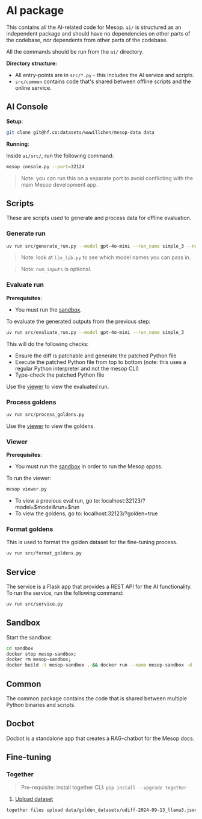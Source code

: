 # AI package

This contains all the AI-related code for Mesop. `ai/` is structured as an independent package and should have no dependencies on other parts of the codebase, nor dependents from other parts of the codebase.

All the commands should be run from the `ai/` directory.

**Directory structure:**

- All entry-points are in `src/*.py` - this includes the AI service and scripts.
- `src/common` contains code that's shared between offline scripts and the online service.

## AI Console

**Setup**:

```sh
git clone git@hf.co:datasets/wwwillchen/mesop-data data
```

**Running**:

Inside `ai/src/`, run the following command:

```sh
mesop console.py --port=32124
```

> Note: you can run this on a separate port to avoid conflicting with the main Mesop development app.

## Scripts

These are scripts used to generate and process data for offline evaluation.

### Generate run

```sh
uv run src/generate_run.py --model gpt-4o-mini --run_name simple_3 --num_inputs 2
```

> Note: look at `llm_lib.py` to see which model names you can pass in.

> Note: `num_inputs` is optional.

### Evaluate run

**Prerequisites**:

- You must run the [sandbox](#sandbox).

To evaluate the generated outputs from the previous step:

```sh
uv run src/evaluate_run.py --model gpt-4o-mini --run_name simple_3
```

This will do the following checks:

- Ensure the diff is patchable and generate the patched Python file
- Execute the patched Python file from top to bottom (note: this uses a regular Python interpreter and not the mesop CLI)
- Type-check the patched Python file

Use the [viewer](#viewer) to view the evaluated run.

### Process goldens

```sh
uv run src/process_goldens.py
```

Use the [viewer](#viewer) to view the goldens.

### Viewer

**Prerequisites**:

- You must run the [sandbox](#sandbox) in order to run the Mesop appss.

To run the viewer:

```sh
mesop viewer.py
```

- To view a previous eval run, go to: localhost:32123/?model=$model&run=$run
- To view the goldens, go to: localhost:32123/?golden=true

### Format goldens

This is used to format the golden dataset for the fine-tuning process.

```sh
uv run src/format_goldens.py
```

## Service

The service is a Flask app that provides a REST API for the AI functionality.
To run the service, run the following command:

```sh
uv run src/service.py
```

## Sandbox

Start the sandbox:

```sh
cd sandbox
docker stop mesop-sandbox;
docker rm mesop-sandbox;
docker build -t mesop-sandbox . && docker run --name mesop-sandbox -d -p 8080:8080 mesop-sandbox;
```

## Common

The common package contains the code that is shared between multiple Python binaries and scripts.

## Docbot

Docbot is a standalone app that creates a RAG-chatbot for the Mesop docs.

## Fine-tuning

### Together

> Pre-requisite: install together CLI: `pip install --upgrade together`

1. [Upload dataset](https://docs.together.ai/reference/files)

```sh
together files upload data/golden_datasets/udiff-2024-09-13_llama3.jsonl
```
